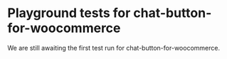 # Playground tests for chat-button-for-woocommerce
We are still awaiting the first test run for chat-button-for-woocommerce.
